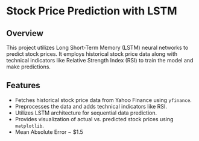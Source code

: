 # Stock Price Prediction with LSTM

## Overview

This project utilizes Long Short-Term Memory (LSTM) neural networks to predict stock prices. It employs historical stock price data along with technical indicators like Relative Strength Index (RSI) to train the model and make predictions.

## Features

- Fetches historical stock price data from Yahoo Finance using `yfinance`.
- Preprocesses the data and adds technical indicators like RSI.
- Utilizes LSTM architecture for sequential data prediction.
- Provides visualization of actual vs. predicted stock prices using `matplotlib`.
- Mean Absolute Error ~ $1.5
